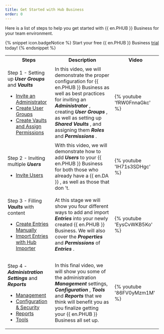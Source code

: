 ```yaml
---
title: Get Started with Hub Business
order: 0
---
```

Here is a list of steps to help you get started with {{ en.PHUB }} Business for your team environment.  

{% snippet icon.badgeNotice %} 
Start your free {{ en.PHUB }} Business    [trial](https://password.devolutions.net/business/sign-up) today! 
{% endsnippet %}
 
<table>
	<tr>
		<th>
Steps 
		</th>
		<th>
Description 
		</th>
		<th>
Video 
		</th>
	</tr>
	<tr>
		<td>

Step 1 - Setting up ***User Groups*** and ***Vaults***  

* [Invite an Administrator](/hub/web-interface/hub-overview/administration/management/users/administrator-invite/) 
* [Create User Groups](/hub/web-interface/hub-overview/administration/management/user-groups/create-manage-user-groups/) 
* [Create Vaults and Assign Permissions](/hub/web-interface/hub-overview/administration/management/vaults/create-manage-vaults/) 
		</td>
		<td>
In this video, we will demonstrate the proper configuration for {{ en.PHUB }} Business as well as best practices for inviting an ***Administrator*** , creating ***User Groups*** , as well as setting up ***Shared Vaults*** , and assigning them ***Roles*** and ***Permissions*** . 
		</td>
		<td>

{% youtube 'fRW0FnnaGkc' %}
		</td>
	</tr>
	<tr>
		<td>

Step 2 - Inviting multiple ***Users***  

* [Invite Users](/hub/web-interface/hub-overview/administration/management/users/create-invite-users/) 
		</td>
		<td>
With this video, we will demonstrate how to add ***Users*** to your {{ en.PHUB }} Business for both those who already have a {{ en.DA }} , as well as those that don 't. 
		</td>
		<td>

{% youtube 'IH71s3SDHgc' %}
		</td>
	</tr>
	<tr>
		<td>

Step 3 - Filling ***Vaults*** with content  

* [Create Entries Manually](/hub/web-interface/hub-overview/entries/create-entries-manually/) 
* [Import Entries with Hub Importer](/hub/web-interface/hub-overview/tools/hub-importer/) 
		</td>
		<td>
At this stage we will show you four different ways to add and import ***Entries*** into your newly created {{ en.PHUB }} Business. We will also cover the ***Properties*** and ***Permissions*** of ***Entries*** . 
		</td>
		<td>

{% youtube 'EysCvWKB5Ko' %}
		</td>
	</tr>
	<tr>
		<td>

Step 4 - ***Administration Settings*** and ***Reports***  

* [Management](/hub/web-interface/hub-overview/administration/) 
* [Configuration & Security](/hub/web-interface/hub-overview/administration/configuration-security/system-settings/) 
* [Reports](/hub/web-interface/hub-overview/reports/) 
* [Tools](/hub/web-interface/hub-overview/tools/) 
		</td>
		<td>
In this final video, we will show you some of the administration ***Management*** settings, ***Configuration*** , ***Tools*** and ***Reports*** that we think will benefit you as you finalize getting your {{ en.PHUB }} Business all set up. 
		</td>
		<td>
{% youtube '86FV0yMzm1M' %}
		</td>
	</tr>
</table>



